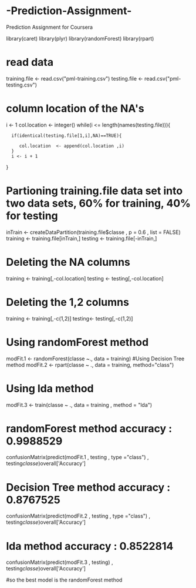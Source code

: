 # -Prediction-Assignment-
 Prediction Assignment for Coursera

library(caret)
library(plyr)
library(randomForest)
library(rpart)

# read data 
training.file <- read.csv("pml-training.csv")
testing.file <- read.csv("pml-testing.csv")

# column location of the NA's 

i <- 1
col.location <- integer()
while(i <= length(names(testing.file))){
  
      if(identical(testing.file[1,i],NA)==TRUE){
    
         col.location  <- append(col.location ,i)
      }
      i <- i + 1
}

# Partioning training.file data set into two data sets, 60% for training, 40% for testing 

inTrain <- createDataPartition(training.file$classe , p = 0.6 , list = FALSE)
training <- training.file[inTrain,]
testing <- training.file[-inTrain,]

# Deleting the NA columns 
training <- training[,-col.location]
testing <- testing[,-col.location]
# Deleting the 1,2 columns 
training <- training[,-c(1,2)]
testing<- testing[,-c(1,2)]
# Using randomForest method 
modFit.1 <- randomForest(classe ~., data = training)
#Using Decision Tree method 
modFit.2 <- rpart(classe ~ ., data = training, method="class")
# Using lda method 
modFit.3 <- train(classe ~ ., data = training , method = "lda")

# randomForest method accuracy : 0.9988529 
confusionMatrix(predict(modFit.1 , testing , type ="class") , testing$classe)$overall['Accuracy']
# Decision Tree method accuracy : 0.8767525 
confusionMatrix(predict(modFit.2 , testing , type ="class") , testing$classe)$overall['Accuracy']
# lda method accuracy : 0.8522814 
confusionMatrix(predict(modFit.3 , testing) , testing$classe)$overall['Accuracy']

#so the best model is the randomForest method 
